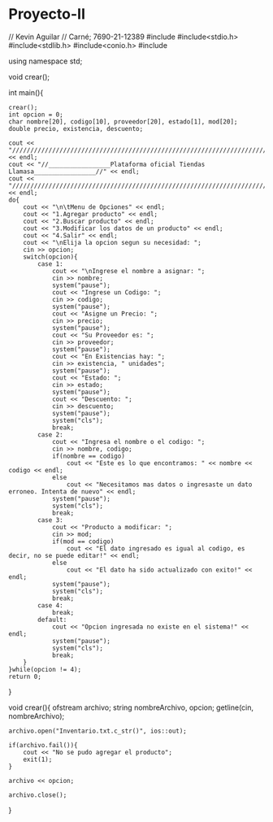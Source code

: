 # Proyecto-II
// Kevin Aguilar
// Carné; 7690-21-12389
#include<iostream>
#include<stdio.h>
#include<stdlib.h>
#include<conio.h>
#include<fstream>

using namespace std;

void crear();

int main(){
	
	crear();
	int opcion = 0;
	char nombre[20], codigo[10], proveedor[20], estado[1], mod[20];
	double precio, existencia, descuento;
	
	cout << "////////////////////////////////////////////////////////////////////////" << endl;
	cout << "//_________________Plataforma oficial Tiendas Llamasa_________________//" << endl;
	cout << "////////////////////////////////////////////////////////////////////////" << endl;
	do{
		cout << "\n\tMenu de Opciones" << endl;
		cout << "1.Agregar producto" << endl;
		cout << "2.Buscar producto" << endl;
		cout << "3.Modificar los datos de un producto" << endl;
		cout << "4.Salir" << endl;
		cout << "\nElija la opcion segun su necesidad: ";
		cin >> opcion;
		switch(opcion){
			case 1:
				cout << "\nIngrese el nombre a asignar: ";
				cin >> nombre;
				system("pause");
				cout << "Ingrese un Codigo: ";
				cin >> codigo;
				system("pause");
				cout << "Asigne un Precio: ";
				cin >> precio;
				system("pause");
				cout << "Su Proveedor es: ";
				cin >> proveedor;
				system("pause");
				cout << "En Existencias hay: ";
				cin >> existencia, " unidades";
				system("pause");
				cout << "Estado: ";
				cin >> estado;
				system("pause");
				cout << "Descuento: ";
				cin >> descuento;
				system("pause");
				system("cls");
				break;
			case 2: 
				cout << "Ingresa el nombre o el codigo: ";
				cin >> nombre, codigo;
				if(nombre == codigo)
					cout << "Este es lo que encontramos: " << nombre << codigo << endl;
				else
					cout << "Necesitamos mas datos o ingresaste un dato erroneo. Intenta de nuevo" << endl;
				system("pause");
				system("cls");
				break;
			case 3:
				cout << "Producto a modificar: ";
				cin >> mod;
				if(mod == codigo)
					cout << "El dato ingresado es igual al codigo, es decir, no se puede editar!" << endl;
				else
					cout << "El dato ha sido actualizado con exito!" << endl;
				system("pause");
				system("cls");
				break;
			case 4:
				break;
			default:
				cout << "Opcion ingresada no existe en el sistema!" << endl;
				system("pause");
				system("cls");
				break;
		}
	}while(opcion != 4);
	return 0;
}

void crear(){
	ofstream archivo;
	string nombreArchivo, opcion;
	getline(cin, nombreArchivo);
	
	archivo.open("Inventario.txt.c_str()", ios::out);
	
	if(archivo.fail()){	
		cout << "No se pudo agregar el producto";
		exit(1);
	}
	
	archivo << opcion;
	
	archivo.close();
}
